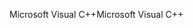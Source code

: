 <span data-ttu-id="00b41-101">Microsoft Visual C++</span><span class="sxs-lookup"><span data-stu-id="00b41-101">Microsoft Visual C++</span></span>